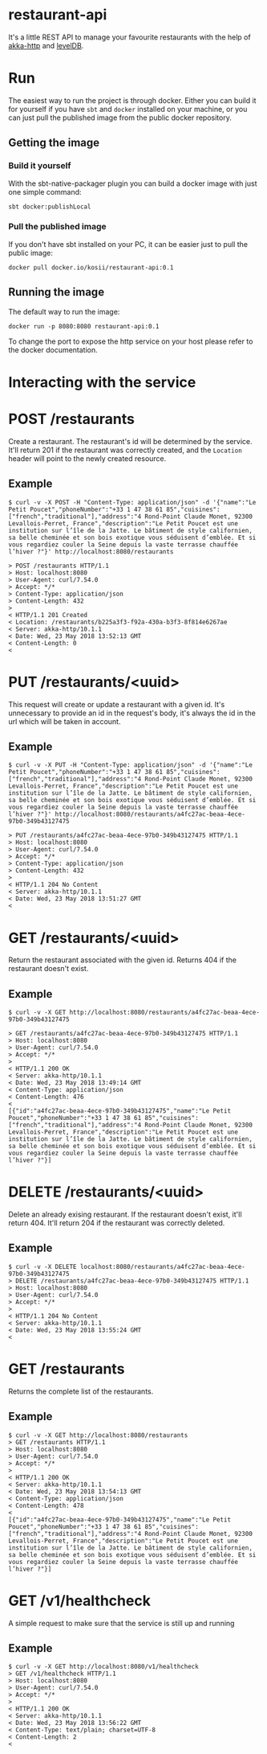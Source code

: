 # restaurant-api

It's a little REST API to manage your favourite restaurants with the help of [akka-http]() and [levelDB](http://leveldb.org/).


# Run

The easiest way to run the project is through docker. Either you can build it for yourself if you have `sbt` and `docker` installed on your machine, or you can just pull the published image from the public docker repository.

## Getting the image

### Build it yourself

With the sbt-native-packager plugin you can build a docker image with just one simple command:

    sbt docker:publishLocal
    
### Pull the published image

If you don't have sbt installed on your PC, it can be easier just to pull the public image:

    docker pull docker.io/kosii/restaurant-api:0.1

## Running the image

The default way to run the image:
    
    docker run -p 8080:8080 restaurant-api:0.1
    
To change the port to expose the http service on your host please refer to the docker documentation.

# Interacting with the service

# POST /restaurants

Create a restaurant. The restaurant's id will be determined by the service. It'll return 201 if the restaurant was correctly created, and the `Location` header will point to the newly created resource.

## Example

    $ curl -v -X POST -H "Content-Type: application/json" -d '{"name":"Le Petit Poucet","phoneNumber":"+33 1 47 38 61 85","cuisines":["french","traditional"],"address":"4 Rond-Point Claude Monet, 92300 Levallois-Perret, France","description":"Le Petit Poucet est une institution sur l’île de la Jatte. Le bâtiment de style californien, sa belle cheminée et son bois exotique vous séduisent d’emblée. Et si vous regardiez couler la Seine depuis la vaste terrasse chauffée l’hiver ?"}' http://localhost:8080/restaurants
    
    > POST /restaurants HTTP/1.1
    > Host: localhost:8080
    > User-Agent: curl/7.54.0
    > Accept: */*
    > Content-Type: application/json
    > Content-Length: 432
    >
    < HTTP/1.1 201 Created
    < Location: /restaurants/b225a3f3-f92a-430a-b3f3-8f814e6267ae
    < Server: akka-http/10.1.1
    < Date: Wed, 23 May 2018 13:52:13 GMT
    < Content-Length: 0
    <
    
# PUT /restaurants/\<uuid\>

This request will create or update a restaurant with a given id. It's unnecessary to provide an id in the request's body, it's always the id in the url which will be taken in account.

## Example

    $ curl -v -X PUT -H "Content-Type: application/json" -d '{"name":"Le Petit Poucet","phoneNumber":"+33 1 47 38 61 85","cuisines":["french","traditional"],"address":"4 Rond-Point Claude Monet, 92300 Levallois-Perret, France","description":"Le Petit Poucet est une institution sur l’île de la Jatte. Le bâtiment de style californien, sa belle cheminée et son bois exotique vous séduisent d’emblée. Et si vous regardiez couler la Seine depuis la vaste terrasse chauffée l’hiver ?"}' http://localhost:8080/restaurants/a4fc27ac-beaa-4ece-97b0-349b43127475
    
    > PUT /restaurants/a4fc27ac-beaa-4ece-97b0-349b43127475 HTTP/1.1
    > Host: localhost:8080
    > User-Agent: curl/7.54.0
    > Accept: */*
    > Content-Type: application/json
    > Content-Length: 432
    >
    < HTTP/1.1 204 No Content
    < Server: akka-http/10.1.1
    < Date: Wed, 23 May 2018 13:51:27 GMT
    <


# GET /restaurants/\<uuid\>

Return the restaurant associated with the given id. Returns 404 if the restaurant doesn't exist.

## Example
    
    $ curl -v -X GET http://localhost:8080/restaurants/a4fc27ac-beaa-4ece-97b0-349b43127475

    > GET /restaurants/a4fc27ac-beaa-4ece-97b0-349b43127475 HTTP/1.1
    > Host: localhost:8080
    > User-Agent: curl/7.54.0
    > Accept: */*
    >
    < HTTP/1.1 200 OK
    < Server: akka-http/10.1.1
    < Date: Wed, 23 May 2018 13:49:14 GMT
    < Content-Type: application/json
    < Content-Length: 476
    <
    [{"id":"a4fc27ac-beaa-4ece-97b0-349b43127475","name":"Le Petit Poucet","phoneNumber":"+33 1 47 38 61 85","cuisines":["french","traditional"],"address":"4 Rond-Point Claude Monet, 92300 Levallois-Perret, France","description":"Le Petit Poucet est une institution sur l’île de la Jatte. Le bâtiment de style californien, sa belle cheminée et son bois exotique vous séduisent d’emblée. Et si vous regardiez couler la Seine depuis la vaste terrasse chauffée l’hiver ?"}]


# DELETE /restaurants/\<uuid\>

Delete an already exising restaurant. If the restaurant doesn't exist, it'll return 404. It'll return 204 if the restaurant was correctly deleted.


## Example 

    $ curl -v -X DELETE localhost:8080/restaurants/a4fc27ac-beaa-4ece-97b0-349b43127475
    > DELETE /restaurants/a4fc27ac-beaa-4ece-97b0-349b43127475 HTTP/1.1
    > Host: localhost:8080
    > User-Agent: curl/7.54.0
    > Accept: */*
    >
    < HTTP/1.1 204 No Content
    < Server: akka-http/10.1.1
    < Date: Wed, 23 May 2018 13:55:24 GMT
    <
# GET /restaurants

Returns the complete list of the restaurants.


## Example 
    
    $ curl -v -X GET http://localhost:8080/restaurants
    > GET /restaurants HTTP/1.1
    > Host: localhost:8080
    > User-Agent: curl/7.54.0
    > Accept: */*
    >
    < HTTP/1.1 200 OK
    < Server: akka-http/10.1.1
    < Date: Wed, 23 May 2018 13:54:13 GMT
    < Content-Type: application/json
    < Content-Length: 478
    <
    [{"id":"a4fc27ac-beaa-4ece-97b0-349b43127475","name":"Le Petit Poucet","phoneNumber":"+33 1 47 38 61 85","cuisines":["french","traditional"],"address":"4 Rond-Point Claude Monet, 92300 Levallois-Perret, France","description":"Le Petit Poucet est une institution sur l’île de la Jatte. Le bâtiment de style californien, sa belle cheminée et son bois exotique vous séduisent d’emblée. Et si vous regardiez couler la Seine depuis la vaste terrasse chauffée l’hiver ?"}]
    

# GET /v1/healthcheck

A simple request to make sure that the service is still up and running

## Example

    $ curl -v -X GET http://localhost:8080/v1/healthcheck
    > GET /v1/healthcheck HTTP/1.1
    > Host: localhost:8080
    > User-Agent: curl/7.54.0
    > Accept: */*
    >
    < HTTP/1.1 200 OK
    < Server: akka-http/10.1.1
    < Date: Wed, 23 May 2018 13:56:22 GMT
    < Content-Type: text/plain; charset=UTF-8
    < Content-Length: 2
    <